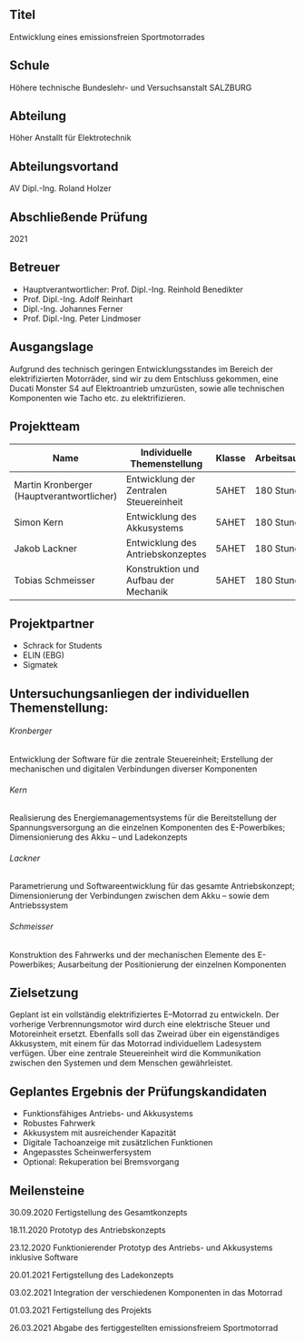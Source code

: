 ## Titel 
Entwicklung eines emissionsfreien Sportmotorrades

## Schule

Höhere technische Bundeslehr- und Versuchsanstalt SALZBURG

## Abteilung

Höher Anstallt für Elektrotechnik

## Abteilungsvortand

AV Dipl.-Ing. Roland Holzer

## Abschließende Prüfung

2021

## Betreuer

- Hauptverantwortlicher:
Prof. Dipl.-Ing. Reinhold Benedikter
- Prof. Dipl.-Ing. Adolf Reinhart
- Dipl.-Ing. Johannes Ferner
- Prof. Dipl.-Ing. Peter Lindmoser

## Ausgangslage

Aufgrund des technisch geringen Entwicklungsstandes im Bereich der elektrifizierten Motorräder, sind wir zu dem Entschluss gekommen, eine Ducati Monster S4 auf Elektroantrieb umzurüsten, sowie alle technischen Komponenten wie Tacho etc. zu elektrifizieren. 

## Projektteam

| Name  | Individuelle Themenstellung | Klasse | Arbeitsaufwand |
| ------------- | ------------- | ------------- | ------------- |
| Martin Kronberger (Hauptverantwortlicher) | Entwicklung der Zentralen Steuereinheit | 5AHET  | 180 Stunden  |
| Simon Kern | Entwicklung des Akkusystems  | 5AHET  | 180 Stunden  |
| Jakob Lackner | Entwicklung des Antriebskonzeptes | 5AHET | 180 Stunden |
| Tobias Schmeisser | Konstruktion und Aufbau der Mechanik | 5AHET | 180 Stunden |

## Projektpartner

- Schrack for Students
- ELIN (EBG)
- Sigmatek

## Untersuchungsanliegen der individuellen Themenstellung:

###### Kronberger

Entwicklung der Software für die zentrale Steuereinheit; Erstellung der mechanischen und digitalen Verbindungen diverser Komponenten

###### Kern

Realisierung des Energiemanagementsystems für die Bereitstellung der Spannungsversorgung an die einzelnen Komponenten des E-Powerbikes; Dimensionierung des Akku – und Ladekonzepts

###### Lackner

Parametrierung und Softwareentwicklung für das gesamte Antriebskonzept; Dimensionierung der Verbindungen zwischen dem Akku – sowie dem Antriebssystem

###### Schmeisser

Konstruktion des Fahrwerks und der mechanischen Elemente des E-Powerbikes; Ausarbeitung der Positionierung der einzelnen Komponenten

## Zielsetzung

Geplant ist ein vollständig elektrifiziertes E–Motorrad zu entwickeln. Der vorherige Verbrennungsmotor wird durch eine elektrische Steuer und Motoreinheit ersetzt. Ebenfalls soll das Zweirad über ein eigenständiges Akkusystem, mit einem für das Motorrad individuellem Ladesystem verfügen. Über eine zentrale Steuereinheit wird die Kommunikation zwischen den Systemen und dem Menschen gewährleistet. 

## Geplantes Ergebnis der Prüfungskandidaten

- Funktionsfähiges Antriebs- und Akkusystems
- Robustes Fahrwerk
- Akkusystem mit ausreichender Kapazität
- Digitale Tachoanzeige mit zusätzlichen Funktionen
- Angepasstes Scheinwerfersystem
- Optional: Rekuperation bei Bremsvorgang

## Meilensteine

30.09.2020 Fertigstellung des Gesamtkonzepts

18.11.2020 Prototyp des Antriebskonzepts

23.12.2020 Funktionierender Prototyp des Antriebs- und Akkusystems inklusive Software

20.01.2021 Fertigstellung des Ladekonzepts

03.02.2021 Integration der verschiedenen Komponenten in das Motorrad

01.03.2021 Fertigstellung des Projekts

26.03.2021 Abgabe des fertiggestellten emissionsfreiem Sportmotorrad